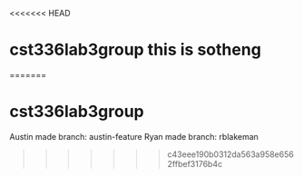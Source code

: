 <<<<<<< HEAD
# cst336lab3group this is sotheng
=======
# cst336lab3group
Austin made branch: austin-feature
Ryan made branch: rblakeman
>>>>>>> c43eee190b0312da563a958e6562ffbef3176b4c
